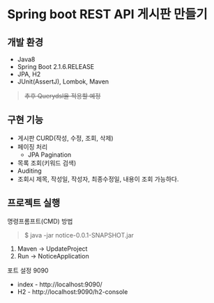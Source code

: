 # Spring boot REST API 게시판 만들기

## 개발 환경
- Java8
- Spring Boot 2.1.6.RELEASE
- JPA, H2
- JUnit(AssertJ), Lombok, Maven

>~~추후 Querydsl을 적용할 예정~~

## 구현 기능
- 게시판 CURD(작성, 수정, 조회, 삭제)
- 페이징 처리
  - JPA Pagination  
- 목록 조회(키워드 검색)
- Auditing
- 조회시 제목, 작성일, 작성자, 최종수정일, 내용이 조회 가능하다.

## 프로젝트 실행

명령프롬프트(CMD) 방법
> $ java -jar notice-0.0.1-SNAPSHOT.jar

1. Maven -> UpdateProject
2. Run -> NoticeApplication

포트 설정 9090
- index - http://localhost:9090/
- H2    - http://localhost:9090/h2-console
